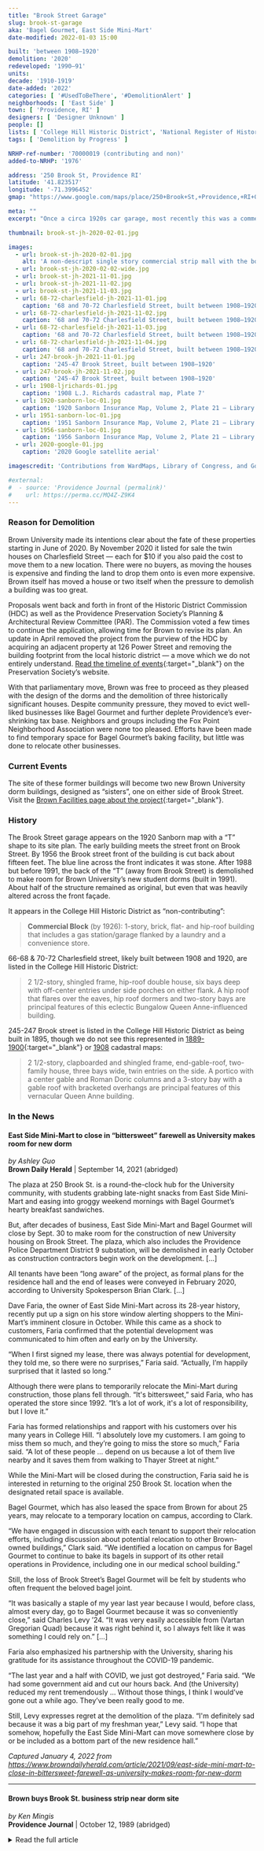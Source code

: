```yaml
---
title: "Brook Street Garage"
slug: brook-st-garage
aka: 'Bagel Gourmet, East Side Mini-Mart'
date-modified: 2022-01-03 15:00

built: 'between 1908–1920'
demolition: '2020'
redeveloped: '1990–91'
units:
decade: '1910-1919'
date-added: '2022'
categories: [ '#UsedToBeThere', '#DemolitionAlert' ]
neighborhoods: [ 'East Side' ]
town: [ 'Providence, RI' ]
designers: [ 'Designer Unknown' ]
people: []
lists: [ 'College Hill Historic District', 'National Register of Historic Places' ]
tags: [ 'Demolition by Progress' ]

NRHP-ref-number: '70000019 (contributing and non)'
added-to-NRHP: '1976'

address: '250 Brook St, Providence RI'
latitude: '41.823517'
longitude: '-71.3996452'
gmap: "https://www.google.com/maps/place/250+Brook+St,+Providence,+RI+02906/@41.823517,-71.3996452,19z/data=!3m1!4b1!4m5!3m4!1s0x89e4453b94a490db:0x70b9eecf48210dd3!8m2!3d41.823516!4d-71.399098"

meta: ""
excerpt: "Once a circa 1920s car garage, most recently this was a commercial block home to Bagel Gourmet and East Side Mini-Mart, two Brown-University-student staples"

thumbnail: brook-st-jh-2020-02-01.jpg

images:
  - url: brook-st-jh-2020-02-01.jpg
    alt: 'A non-descript single story commercial strip mall with the bones of a much older building underneath. Keeping the block commercial and the facade up-to-date with whatever the current fashion is meant that it was not very pretty. Fromn the outside it is one building but inside it functioned like multiple, and at its foundation it was built to be three different spaces.'
  - url: brook-st-jh-2020-02-02-wide.jpg
  - url: brook-st-jh-2021-11-01.jpg
  - url: brook-st-jh-2021-11-02.jpg
  - url: brook-st-jh-2021-11-03.jpg
  - url: 68-72-charlesfield-jh-2021-11-01.jpg
    caption: '68 and 70-72 Charlesfield Street, built between 1908–1920'
  - url: 68-72-charlesfield-jh-2021-11-02.jpg
    caption: '68 and 70-72 Charlesfield Street, built between 1908–1920'
  - url: 68-72-charlesfield-jh-2021-11-03.jpg
    caption: '68 and 70-72 Charlesfield Street, built between 1908–1920'
  - url: 68-72-charlesfield-jh-2021-11-04.jpg
    caption: '68 and 70-72 Charlesfield Street, built between 1908–1920'
  - url: 247-brook-jh-2021-11-01.jpg
    caption: '245-47 Brook Street, built between 1908–1920'
  - url: 247-brook-jh-2021-11-02.jpg
    caption: '245-47 Brook Street, built between 1908–1920'
  - url: 1908-ljrichards-01.jpg
    caption: '1908 L.J. Richards cadastral map, Plate 7'
  - url: 1920-sanborn-loc-01.jpg
    caption: '1920 Sanborn Insurance Map, Volume 2, Plate 21 — Library of Congress, Geography and Map Division'
  - url: 1951-sanborn-loc-01.jpg
    caption: '1951 Sanborn Insurance Map, Volume 2, Plate 21 — Library of Congress, Geography and Map Division'
  - url: 1956-sanborn-loc-01.jpg
    caption: '1956 Sanborn Insurance Map, Volume 2, Plate 21 — Library of Congress, Geography and Map Division'
  - url: 2020-google-01.jpg
    caption: '2020 Google satellite aerial'

imagescredit: 'Contributions from WardMaps, Library of Congress, and Google'

#external:
#  - source: 'Providence Journal (permalink)'
#    url: https://perma.cc/MQ4Z-Z9K4
---
```


### Reason for Demolition

Brown University made its intentions clear about the fate of these properties starting in June of 2020. By November 2020 it listed for sale the twin houses on Charlesfield Street — each for $10 if you also paid the cost to move them to a new location. There were no buyers, as moving the houses is expensive and finding the land to drop them onto is even more expensive. Brown itself has moved a house or two itself when the pressure to demolish a building was too great. 

Proposals went back and forth in front of the Historic District Commission (<span class="abbr">HDC</span>) as well as the Providence Preservation Society’s Planning & Architectural Review Committee (<span class="abbr">PAR</span>). The Commission voted a few times to continue the application, allowing time for Brown to revise its plan. An update in April removed the project from the purview of the <span class="abbr">HDC</span> by acquiring an adjacent property at 126 Power Street and removing the building footprint from the local historic district — a move which we do not entirely understand. [Read the timeline of events](//ppsri.org/advocacy/current-advocacy/brown-dorms-on-brook-street/){:target="_blank"} on the Preservation Society’s website. 

With that parliamentary move, Brown was free to proceed as they pleased with the design of the dorms and the demolition of three historically significant houses. Despite community pressure, they moved to evict well-liked businesses like Bagel Gourmet and further deplete Providence’s ever-shrinking tax base. Neighbors and groups including the Fox Point Neighborhood Association were none too pleased. Efforts have been made to find temporary space for Bagel Gourmet’s baking facility, but little was done to relocate other businesses. 


### Current Events

The site of these former buildings will become two new Brown University dorm buildings, designed as “sisters”, one on either side of Brook Street. Visit the [Brown Facilities page about the project](//www.brown.edu/facilities/projects/capital-projects/current/brook-street-residence-halls){:target="_blank"}.


### History

The Brook Street garage appears on the 1920 Sanborn map with a “T” shape to its site plan. The early building meets the street front on Brook Street. By 1956 the Brook street front of the building is cut back about fifteen feet. The blue line across the front indicates it was stone. After 1988 but before 1991, the back of the “T” (away from Brook Street) is demolished to make room for Brown University’s new student dorms (built in 1991). About half of the structure remained as original, but even that was heavily altered across the front façade. 

It appears in the College Hill Historic District as “non-contributing”:

> **Commercial Block** (by 1926): 1-story, brick, flat- and hip-roof building that includes a gas station/garage flanked by a laundry and a convenience store.

66-68 & 70-72 Charlesfield street, likely built between 1908 and 1920, are listed in the College Hill Historic District: 

> 2 1/2-story, shingled frame, hip-roof double house, six bays deep with off-center entries under side porches on either flank. A hip roof that flares over the eaves, hip roof dormers and two-story bays are principal features of this eclectic Bungalow Queen Anne-influenced building.

245-247 Brook street is listed in the College Hill Historic District as being built in 1895, though we do not see this represented in [1889-1900](//www.loc.gov/resource/g3774pm.g3774pm_g08099190002/?sp=32&r=0.057,0.502,0.959,0.474,0){:target="_blank"} or [1908](#photo-1908-ljrichards-01) cadastral maps: 

> 2 1/2-story, clapboarded and shingled frame, end-gable-roof, two-family house, three bays wide, twin entries on the side. A portico with a center gable and Roman Doric columns and a 3-story bay with a gable roof with bracketed overhangs are principal features of this vernacular Queen Anne building. 


### In the News

#### East Side Mini-Mart to close in “bittersweet” farewell as University makes room for new dorm

_by Ashley Guo_  
**Brown Daily Herald** | September 14, 2021 (abridged)

The plaza at 250 Brook St. is a round-the-clock hub for the University community, with students grabbing late-night snacks from East Side Mini-Mart and easing into groggy weekend mornings with Bagel Gourmet’s hearty breakfast sandwiches.

But, after decades of business, East Side Mini-Mart and Bagel Gourmet will close by Sept. 30 to make room for the construction of new University housing on Brook Street. The plaza, which also includes the Providence Police Department District 9 substation, will be demolished in early October as construction contractors begin work on the development. […]

All tenants have been “long aware” of the project, as formal plans for the residence hall and the end of leases were conveyed in February 2020, according to University Spokesperson Brian Clark. […]

Dave Faria, the owner of East Side Mini-Mart across its 28-year history, recently put up a sign on his store window alerting shoppers to the Mini-Mart’s imminent closure in October. While this came as a shock to customers, Faria confirmed that the potential development was communicated to him often and early on by the University.

“When I first signed my lease, there was always potential for development, they told me, so there were no surprises,” Faria said. “Actually, I’m happily surprised that it lasted so long.”

Although there were plans to temporarily relocate the Mini-Mart during construction, those plans fell through. “It's bittersweet,” said Faria, who has operated the store since 1992. “It’s a lot of work, it's a lot of responsibility, but I love it.”

Faria has formed relationships and rapport with his customers over his many years in College Hill. “I absolutely love my customers. I am going to miss them so much, and they’re going to miss the store so much,” Faria said. “A lot of these people … depend on us because a lot of them live nearby and it saves them from walking to Thayer Street at night.”

While the Mini-Mart will be closed during the construction, Faria said he is interested in returning to the original 250 Brook St. location when the designated retail space is available.

Bagel Gourmet, which has also leased the space from Brown for about 25 years, may relocate to a temporary location on campus, according to Clark. 

“We have engaged in discussion with each tenant to support their relocation efforts, including discussion about potential relocation to other Brown-owned buildings,” Clark said. “We identified a location on campus for Bagel Gourmet to continue to bake its bagels in support of its other retail operations in Providence, including one in our medical school building.”

Still, the loss of Brook Street’s Bagel Gourmet will be felt by students who often frequent the beloved bagel joint. 

“It was basically a staple of my year last year because I would, before class, almost every day, go to Bagel Gourmet because it was so conveniently close,” said Charles Levy ’24. “It was very easily accessible from (Vartan Gregorian Quad) because it was right behind it, so I always felt like it was something I could rely on.” […]

Faria also emphasized his partnership with the University, sharing his gratitude for its assistance throughout the COVID-19 pandemic. 

“The last year and a half with COVID, we just got destroyed,” Faria said. “We had some government aid and cut our hours back. And (the University) reduced my rent tremendously … Without those things, I think I would’ve gone out a while ago. They’ve been really good to me.

Still, Levy expresses regret at the demolition of the plaza. “I'm definitely sad because it was a big part of my freshman year,” Levy said. “I hope that somehow, hopefully the East Side Mini-Mart can move somewhere close by or be included as a bottom part of the new residence hall.”

_Captured January 4, 2022 from https://www.browndailyherald.com/article/2021/09/east-side-mini-mart-to-close-in-bittersweet-farewell-as-university-makes-room-for-new-dorm_

***

#### Brown buys Brook St. business strip near dorm site

_by Ken Mingis_  
**Providence Journal** | October 12, 1989 (abridged)

<details markdown="1" class="rhythm">
<summary>Read the full article</summary>

Brown University announced yesterday that it has purchased a commercial strip of land on Brook Street that two years ago was the focal point of a heated debate between the university and East Side residents.

The 29,000-square-foot parcel is between Charlesfield and Power Streets, adjacent to the site of a 300-student dormitory Brown plans to build.

It was unclear last night how much the university paid the owners, Jack Braverman and James Levitt, for the property. A Brown official refused to disclose the purchase price except to say it was “a considerable amount.”

“That’s a private matter,” said Ancelin Lynch, associate director of government and community relations. The purchase will become public, however, when the transaction is filed in land records at City Hall.

Two years ago, the University sought permission to build a combined dormitory/retail complex using the commercial space it has now bought.

The plan was fought by College Hill and Fox Point residents who argued it would increase traffic and noise. Heeding those arguments, the Zoning Board of Review turned down the proposal, forcing Brown to proceed with the dorm alone.

There are several businesses now located on the land, including a gas station, a coin laundry, a convenience store and a fast food restaurant.

The property will be managed by Farview, the university’s wholly owned commercial real estate subsidiary, Lynch said.

Eventually the land will be used for educational purposes, Lynch said. In the meantime, Farview will continue to rent it to the businesses there. Buying out the leases would be too expensive, she said.

“We’re not sure what we will do with it or when we’ll deal with developing it,” Lynch said. “It may well turn out to be an additional space added onto the dorm or classrooms or academic offices.

”We will use it for the revenue in the short term,” she said.

Lynch said she did not know how much the university will collect in rent each year, and said it may not actually be used for academic purposes until 2003, when the last lease runs out.

The university may decide, however, to buy out the leases before then, if money to do so becomes available, Lynch said.

“I think part of the reasoning for purchasing it now was we knew we would be going ahead and building the dorm, and the missing piece of property would not get less expensive,” Lynch said. “It does have economic value.

“The decision was made … (to) bite the bullet and do it now,” Lynch said.

—

MINGIS, KEN. “Brown buys Brook St. business strip near dorm site.” Providence Journal (RI), CITY FINAL ed., sec. NEWS, 12 Oct. 1989, pp. B-01. NewsBank: America’s News, infoweb.newsbank.com/apps/news/document-view?p=NewsBank&docref=news/152524FE707CCFB0. Accessed 3 Jan. 2022.

</details>
